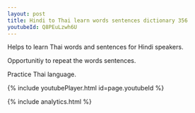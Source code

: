 ```yaml
---
layout: post
title: Hindi to Thai learn words sentences dictionary 356 
youtubeId: Q8PEuLzwh6U
---
```

 
 
Helps to learn Thai words and sentences for Hindi speakers.

Opportunitiy to repeat the words sentences. 

Practice Thai language. 
 
{% include youtubePlayer.html id=page.youtubeId %}
 
 
{% include analytics.html %}